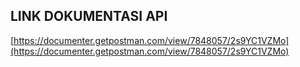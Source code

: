 ## LINK DOKUMENTASI API

[https://documenter.getpostman.com/view/7848057/2s9YC1VZMo](https://documenter.getpostman.com/view/7848057/2s9YC1VZMo)
